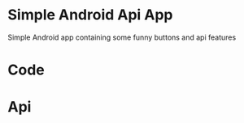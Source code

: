 # Simple Android Api App
Simple Android app containing some funny buttons and api features

# Code

# Api


